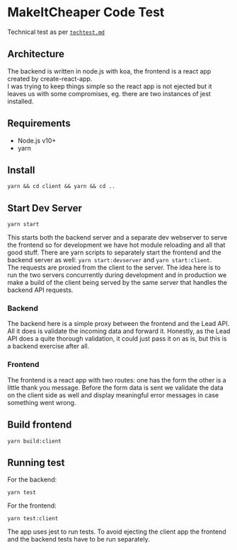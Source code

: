 # MakeItCheaper Code Test
Technical test as per [`techtest.md`](techtest.md)

## Architecture
The backend is written in node.js with koa, the frontend is a react app created by create-react-app.  
I was trying to keep things simple so the react app is not ejected but it leaves us with some compromises, eg. there are two
instances of jest installed.

## Requirements
- Node.js v10+
- yarn

## Install
```
yarn && cd client && yarn && cd ..
```

## Start Dev Server
```
yarn start
```
This starts both the backend server and a separate dev webserver to serve the frontend so for development we have
hot module reloading and all that good stuff. There are yarn scripts to separately start the frontend and the backend server
as well: `yarn start:devserver` and `yarn start:client`.  
The requests are proxied from the client to the server. The idea here is to run the two servers concurrently during development
and in production we make a build of the client being served by the same server that handles the backend API requests.  

### Backend
The backend here is a simple proxy between the frontend and the Lead API. All it does is validate the incoming data and forward it.
Honestly, as the Lead API does a quite thorough validation, it could just pass it on as is, but this is a backend exercise after all.

### Frontend
The frontend is a react app with two routes: one has the form the other is a little thank you message. Before the form data is sent
we validate the data on the client side as well and display meaningful error messages in case something went wrong.

## Build frontend
```
yarn build:client
```

## Running test
For the backend:
```
yarn test
```
For the frontend:
```
yarn test:client
```
The app uses jest to run tests. To avoid ejecting the client app the frontend and the backend tests have to be run separately.


